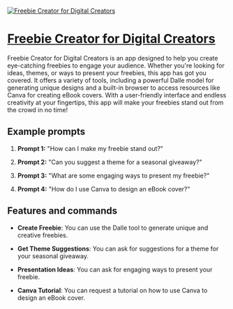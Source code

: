 [![Freebie Creator for Digital Creators](https://files.oaiusercontent.com/file-1PJq2jpvATpKw4CD9vYoxxSz?se=2123-10-18T19%3A16%3A43Z&sp=r&sv=2021-08-06&sr=b&rscc=max-age%3D31536000%2C%20immutable&rscd=attachment%3B%20filename%3Dd00c6855-2a61-46ad-a757-772a39349455.png&sig=yV8%2B51iGEk3VOGrSbHK3Xqz2WN552bB8gBg9tD7fHUE%3D)](https://chat.openai.com/g/g-WF5Cz83DY-freebie-creator-for-digital-creators)

# [Freebie Creator for Digital Creators](https://chat.openai.com/g/g-WF5Cz83DY-freebie-creator-for-digital-creators)

Freebie Creator for Digital Creators is an app designed to help you create eye-catching freebies to engage your audience. Whether you're looking for ideas, themes, or ways to present your freebies, this app has got you covered. It offers a variety of tools, including a powerful Dalle model for generating unique designs and a built-in browser to access resources like Canva for creating eBook covers. With a user-friendly interface and endless creativity at your fingertips, this app will make your freebies stand out from the crowd in no time!

## Example prompts

1. **Prompt 1:** "How can I make my freebie stand out?"

2. **Prompt 2:** "Can you suggest a theme for a seasonal giveaway?"

3. **Prompt 3:** "What are some engaging ways to present my freebie?"

4. **Prompt 4:** "How do I use Canva to design an eBook cover?"

## Features and commands

- **Create Freebie**: You can use the Dalle tool to generate unique and creative freebies.

- **Get Theme Suggestions**: You can ask for suggestions for a theme for your seasonal giveaway.

- **Presentation Ideas**: You can ask for engaging ways to present your freebie.

- **Canva Tutorial**: You can request a tutorial on how to use Canva to design an eBook cover.